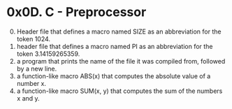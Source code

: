 # 0x0D. C - Preprocessor

0. Header file that defines a macro named SIZE as an abbreviation for the token 1024.
1. header file that defines a macro named PI as an abbreviation for the token 3.14159265359.
2. a program that prints the name of the file it was compiled from, followed by a new line.
3. a function-like macro ABS(x) that computes the absolute value of a number x.
4. a function-like macro SUM(x, y) that computes the sum of the numbers x and y.
